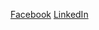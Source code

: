 [Facebook](https://www.facebook.com/raoul.harris)
[LinkedIn](https://www.linkedin.com/in/raoul-harris)
